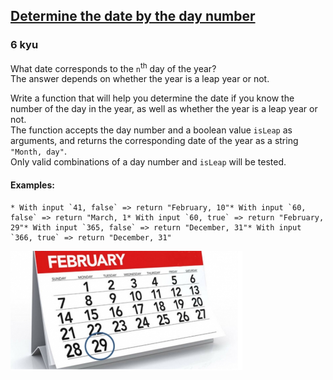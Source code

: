 <h2><a href=https://www.codewars.com/kata/602afedfd4a64d0008eb4e6e/train/javascript target="_blank">Determine the date by the day number</a></h2><h3>6 kyu</h3><p>What date corresponds to the <code>n</code><sup>th</sup> day of the year?<br>The answer depends on whether the year is a leap year or not.</p><p>Write a function that will help you determine the date if you know the number of the day in the year, as well as whether the year is a leap year or not.<br>The function accepts the day number and a boolean value <code>isLeap</code> as arguments, and returns the corresponding date of the year as a string <code>"Month, day"</code>.<br>Only valid combinations of a day number and <code>isLeap</code> will be tested.</p><h4 id="examples">Examples:</h4><pre><code>* With input `41, false` =&gt; return "February, 10"* With input `60, false` =&gt; return "March, 1* With input `60, true` =&gt; return "February, 29"* With input `365, false` =&gt; return "December, 31"* With input `366, true` =&gt; return "December, 31"</code></pre><p><img alt="calendar" src="https://github.com/LarisaOvchinnikova/markdown-examples/blob/master/calendar1.png?raw=true"></p>